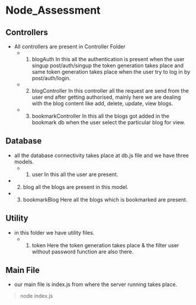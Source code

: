 # Node_Assessment

## Controllers
- All controllers are present in Controller Folder
  - 1. blogAuth
     In this all the authentication is present when the user singup  post/auth/singup the token generation takes place and same token generation takes place when the user try to        log in by post/auth/login.

  - 2. blogController 
     In this controller all the request are send from the user end after getting authorised, mainly here we are dealing with the blog content like add, delete, update, view blogs.
    
  - 3. bookmarkController
     In this all the blogs got added in the bookmark db when the user select the particular blog for view.
    
 ## Database
 -  all the database connectivity takes place at db.js file and we have three models.
    - 1. user
     In this all the user are present.
   - 2. blog
     all the blogs are present in this model.
   - 3. bookmarkBlog
     Here all the blogs which is bookmarked are present.
   
 ## Utility
 -  in this folder we have utility files.
     - 1. token
       Here the token generation takes place & the filter user without password function are also there.
 
 ## Main File  
  - our main file is index.js from where the server running takes place.
  >node index.js
